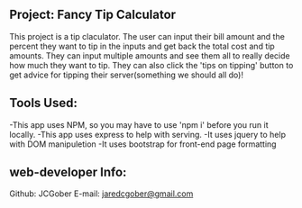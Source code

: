 
## Project: Fancy Tip Calculator
This project is a tip claculator. The user can input their bill amount and the percent they want to tip in the inputs and get back the total cost and tip amounts. They can input multiple amounts and see them all to really decide how much they want to tip. They can also click the 'tips on tipping' button to get advice for tipping their server(something we should all do)! 

## Tools Used:
-This app uses NPM, so you may have to use 'npm i' before you run it locally. 
-This app uses express to help with serving. 
-It uses jquery to help with DOM manipuletion
-It uses bootstrap for front-end page formatting

## web-developer Info:
Github: JCGober
E-mail: jaredcgober@gmail.com
